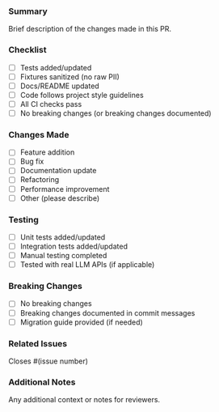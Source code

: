 ### Summary

Brief description of the changes made in this PR.

### Checklist
- [ ] Tests added/updated
- [ ] Fixtures sanitized (no raw PII)
- [ ] Docs/README updated
- [ ] Code follows project style guidelines
- [ ] All CI checks pass
- [ ] No breaking changes (or breaking changes documented)

### Changes Made

- [ ] Feature addition
- [ ] Bug fix
- [ ] Documentation update
- [ ] Refactoring
- [ ] Performance improvement
- [ ] Other (please describe)

### Testing

- [ ] Unit tests added/updated
- [ ] Integration tests added/updated
- [ ] Manual testing completed
- [ ] Tested with real LLM APIs (if applicable)

### Breaking Changes

- [ ] No breaking changes
- [ ] Breaking changes documented in commit messages
- [ ] Migration guide provided (if needed)

### Related Issues

Closes #(issue number)

### Additional Notes

Any additional context or notes for reviewers.
